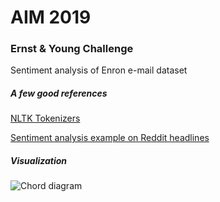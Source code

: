 # AIM 2019
### Ernst & Young Challenge

Sentiment analysis of Enron e-mail dataset

##### A few good references

[NLTK Tokenizers](http://www.nltk.org/api/nltk.tokenize.html)

[Sentiment analysis example on Reddit headlines](https://www.learndatasci.com/tutorials/sentiment-analysis-reddit-headlines-pythons-nltk/)


##### Visualization

![Chord diagram](https://python-graph-gallery.com/wp-content/uploads/231_Chord_Bokeh.png)
